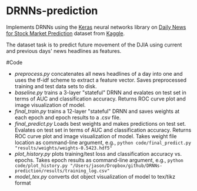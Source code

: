 # DRNNs-prediction

Implements DRNNs using the [Keras](https://keras.io/) neural networks library on [Daily News for Stock Market Prediction](https://www.kaggle.com/aaron7sun/stocknews) dataset from [Kaggle](https://www.kaggle.com/).

The dataset task is to predict future movement of the DJIA using current and previous days' news headlines as features.

#Code
* _preprocess.py_ concatenates all news headlines of a day into one and uses the tf-idf scheme to extract a feature vector. Saves preprocessed training and test data sets to disk. 
* _baseline.py_ trains a 3-layer "stateful" DRNN and evalates on test set in terms of AUC and classification accuracy. Returns ROC curve plot and image visualization of model. 
* _final_train.py_ trains a 12-layer "stateful" DRNN and saves weights at each epoch and epoch results to a .csv file.
* _final_predict.py_ Loads best weights and makes predictions on test set. Evalates on test set in terms of AUC and classification accuracy. Returns ROC curve plot and image visualization of model. Takes weight file location as command-line argument, e.g., `python code/final_predict.py "results/weights/weights-0.5423.hdf5"`
* _plot_history.py_ plots training/test loss and classification accuracy vs. epochs. Takes epoch results as command-line argument, e.g., `python code/plot_history.py "/Users/jason/Dropbox/github/DRNNs-prediction/results/training_log.csv"`
* _model_tex.py_ converts dot object visualization of model to tex/tikz format
